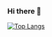 ### Hi there 👋

[![Top Langs](https://github-readme-stats.vercel.app/api/top-langs/?username=ngnma)](https://github.com/anuraghazra/github-readme-stats)

<!--
**ngnma/ngnma** is a ✨ _special_ ✨ repository because its `README.md` (this file) appears on your GitHub profile.

Here are some ideas to get you started:

- 🔭 I’m currently working on ...
- 🌱 I’m currently learning ...
- 👯 I’m looking to collaborate on ...
- 🤔 I’m looking for help with ...
- 💬 Ask me about ...
- 📫 How to reach me: ...
- 😄 Pronouns: ...
- ⚡ Fun fact: ...
-->
